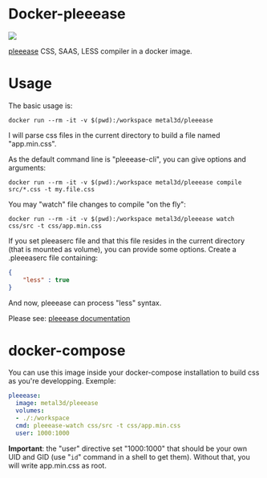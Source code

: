 # Docker-pleeease

[![](https://badge.imagelayers.io/metal3d/pleeease:latest.svg)](https://imagelayers.io/?images=metal3d/pleeease:latest 'Get your own badge on imagelayers.io')

[pleeease](http://pleeease.io/) CSS, SAAS, LESS compiler in a docker image.

# Usage

The basic usage is:

```
docker run --rm -it -v $(pwd):/workspace metal3d/pleeease
```

I will parse css files in the current directory to build a file named "app.min.css".

As the default command line is "pleeease-cli", you can give options and arguments:

```
docker run --rm -it -v $(pwd):/workspace metal3d/pleeease compile src/*.css -t my.file.css
```

You may "watch" file changes to compile "on the fly":

```
docker run --rm -it -v $(pwd):/workspace metal3d/pleeease watch css/src -t css/app.min.css
```

If you set pleeaserc file and that this file resides in the current directory (that is mounted as volume), you can provide some options. Create a .pleeeaserc file containing: 

```json
{
    "less" : true
}
```

And now, pleeease can process "less" syntax.

Please see: [pleeease documentation](http://pleeease.io/docs/)

# docker-compose

You can use this image inside your docker-compose installation to build css as you're developping. Exemple:

```yml
pleeease:
  image: metal3d/pleeease
  volumes:
  - ./:/workspace
  cmd: pleeease-watch css/src -t css/app.min.css
  user: 1000:1000
```

**Important**: the "user" directive set "1000:1000" that should be your own UID and GID (use "`id`" command in a shell to get them). 
Without that, you will write app.min.css as root.



